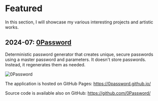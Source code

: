 # Featured

In this section, I will showcase my various interesting projects and artistic works.

## 2024-07: [0Password](https://0password.github.io/)
Deterministic password generator that creates unique, secure passwords using a master password and parameters. It doesn't store passwords. Instead, it regenerates them as needed.

![0Password](https://0password.github.io/favicon/apple-touch-icon.png)

The application is hosted on GitHub Pages:
https://0password.github.io/

Source code is available also on GitHub:
https://github.com/0Password/

